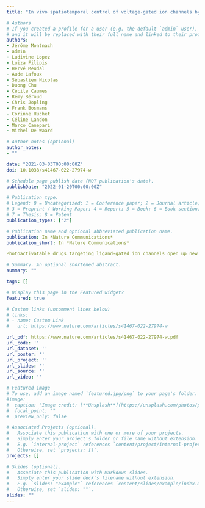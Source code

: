 ```yaml
---
title: "In vivo spatiotemporal control of voltage-gated ion channels by using photoactivatable peptidic toxins"

# Authors
# If you created a profile for a user (e.g. the default `admin` user), write the username (folder name) here 
# and it will be replaced with their full name and linked to their profile.
authors:
- Jérôme Montnach
- admin
- Ludivine Lopez
- Luiza Filipis 
- Hervé Meudal
- Aude Lafoux
- Sébastien Nicolas
- Duong Chu
- Cécile Caumes
- Rémy Béroud
- Chris Jopling
- Frank Bosmans
- Corinne Huchet
- Céline Landon 
- Marco Canepari
- Michel De Waard

# Author notes (optional)
author_notes:
- ""

date: "2021-03-03T00:00:00Z"
doi: 10.1038/s41467-022-27974-w

# Schedule page publish date (NOT publication's date).
publishDate: "2022-01-20T00:00:00Z"

# Publication type.
# Legend: 0 = Uncategorized; 1 = Conference paper; 2 = Journal article;
# 3 = Preprint / Working Paper; 4 = Report; 5 = Book; 6 = Book section;
# 7 = Thesis; 8 = Patent
publication_types: ["2"]

# Publication name and optional abbreviated publication name.
publication: In *Nature Communications*
publication_short: In *Nature Communications*

Photoactivatable drugs targeting ligand-gated ion channels open up new opportunities for light-guided therapeutic interventions. Photoactivable toxins targeting ion channels have the potential to control excitable cell activities with low invasiveness and high spatiotemporal precision. As proof-of-concept, we develop HwTxIV-Nvoc, a UV light-cleavable and photoactivatable peptide that targets voltage-gated sodium (NaV) channels and validate its activity in vitro in HEK293 cells, ex vivo in brain slices and in vivo on mice neuromuscular junctions. We find that HwTxIV-Nvoc enables precise spatiotemporal control of neuronal NaV channel function under all conditions tested. By creating multiple photoactivatable toxins, we demonstrate the broad applicability of this toxin-photoactivation technology.

# Summary. An optional shortened abstract.
summary: ""

tags: []

# Display this page in the Featured widget?
featured: true

# Custom links (uncomment lines below)
# links:
# - name: Custom Link
#   url: https://www.nature.com/articles/s41467-022-27974-w

url_pdf: https://www.nature.com/articles/s41467-022-27974-w.pdf
url_code: ''
url_dataset: ''
url_poster: ''
url_project: ''
url_slides: ''
url_source: ''
url_video: ''

# Featured image
# To use, add an image named `featured.jpg/png` to your page's folder. 
#image:
#  caption: 'Image credit: [**Unsplash**](https://unsplash.com/photos/pLCdAaMFLTE)'
#  focal_point: ""
#  preview_only: false

# Associated Projects (optional).
#   Associate this publication with one or more of your projects.
#   Simply enter your project's folder or file name without extension.
#   E.g. `internal-project` references `content/project/internal-project/index.md`.
#   Otherwise, set `projects: []`.
projects: []

# Slides (optional).
#   Associate this publication with Markdown slides.
#   Simply enter your slide deck's filename without extension.
#   E.g. `slides: "example"` references `content/slides/example/index.md`.
#   Otherwise, set `slides: ""`.
slides: ""
---
```

<!-- 
{{% callout note %}}
Click the *Cite* button above to demo the feature to enable visitors to import publication metadata into their reference management software.
{{% /callout %}}

{{% callout note %}}
Create your slides in Markdown - click the *Slides* button to check out the example.
{{% /callout %}}

Supplementary notes can be added here, including [code, math, and images](https://wowchemy.com/docs/writing-markdown-latex/). -->
